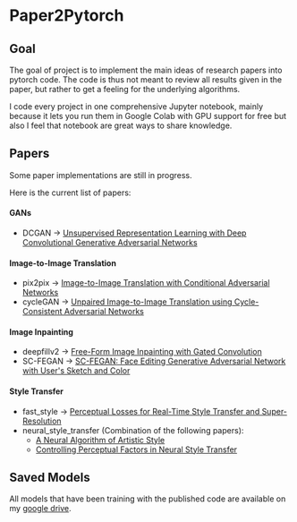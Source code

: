 # Paper2Pytorch
 
## Goal

The goal of project is to implement the main ideas of research papers into pytorch code. The code is thus not meant to review all results given in the paper, but rather to get a feeling for the underlying algorithms.

I code every project in one comprehensive Jupyter notebook, mainly because it lets you run them in Google Colab with GPU support for free but also I feel that notebook are great ways to share knowledge.

## Papers

Some paper implementations are still in progress. 

Here is the current list of papers:
#### GANs
* DCGAN -> [Unsupervised Representation Learning with Deep Convolutional Generative Adversarial Networks](https://arxiv.org/abs/1511.06434)
#### Image-to-Image Translation
* pix2pix -> [Image-to-Image Translation with Conditional Adversarial Networks](https://arxiv.org/abs/1611.07004)
* cycleGAN -> [Unpaired Image-to-Image Translation using Cycle-Consistent Adversarial Networks](https://arxiv.org/abs/1703.10593)
#### Image Inpainting
* deepfillv2 -> [Free-Form Image Inpainting with Gated Convolution](https://arxiv.org/abs/1806.03589)
* SC-FEGAN -> [SC-FEGAN: Face Editing Generative Adversarial Network with User's Sketch and Color](https://arxiv.org/abs/1902.06838)
#### Style Transfer
* fast_style -> [Perceptual Losses for Real-Time Style Transfer and Super-Resolution](https://cs.stanford.edu/people/jcjohns/eccv16/)
* neural_style_transfer (Combination of the following papers):
    - [A Neural Algorithm of Artistic Style](https://arxiv.org/abs/1508.06576)
    - [Controlling Perceptual Factors in Neural Style Transfer](https://arxiv.org/abs/1611.07865)
    
## Saved Models

All models that have been training with the published code are available on my [google drive](https://drive.google.com/drive/folders/1qSebyz5fwMFonhR8-fkDtup8-IwHsOa0?usp=sharing).
